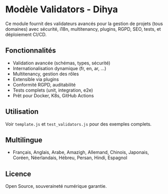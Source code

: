 # Modèle Validators - Dihya

Ce module fournit des validateurs avancés pour la gestion de projets (tous domaines) avec sécurité, i18n, multitenancy, plugins, RGPD, SEO, tests, et déploiement CI/CD.

## Fonctionnalités
- Validation avancée (schémas, types, sécurité)
- Internationalisation dynamique (fr, en, ar, ...)
- Multitenancy, gestion des rôles
- Extensible via plugins
- Conformité RGPD, auditabilité
- Tests complets (unit, integration, e2e)
- Prêt pour Docker, K8s, GitHub Actions

## Utilisation
Voir `template.js` et `test_validators.js` pour des exemples complets.

## Multilingue
- Français, Anglais, Arabe, Amazigh, Allemand, Chinois, Japonais, Coréen, Néerlandais, Hébreu, Persan, Hindi, Espagnol

## Licence
Open Source, souveraineté numérique garantie.
